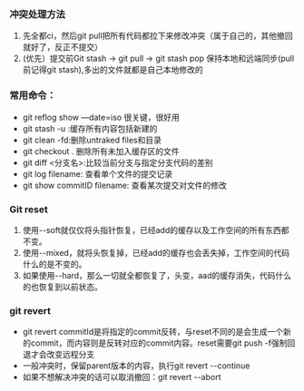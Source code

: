 ### 冲突处理方法
1. 先全都ci，然后git pull把所有代码都拉下来修改冲突（属于自己的，其他撤回就好了，反正不提交）
1. (优先）提交前Git stash -> git pull -> git stash pop
保持本地和远端同步(pull前记得git stash),多出的文件就都是自己本地修改的

### 常用命令：
- git reflog show —date=iso 很关键，很好用
- git stash -u :缓存所有内容包括新建的
- git clean -fd:删除untraked files和目录
- git checkout . 删除所有未加入缓存区的文件
- git diff <分支名>:比较当前分支与指定分支代码的差别
- git log filename: 查看单个文件的提交记录
- git show commitID filename: 查看某次提交对文件的修改

### Git reset
1. 使用--soft就仅仅将头指针恢复，已经add的缓存以及工作空间的所有东西都不变。
2. 使用--mixed，就将头恢复掉，已经add的缓存也会丢失掉，工作空间的代码什么的是不变的。
3. 如果使用--hard，那么一切就全都恢复了，头变，aad的缓存消失，代码什么的也恢复到以前状态。

### git revert
- git revert commitId是将指定的commit反转，与reset不同的是会生成一个新的commit，而内容则是反转对应的commit内容。reset需要git push -f强制回退才会改变远程分支
- 一般冲突时，保留parent版本的内容，执行git revert --continue
- 如果不想解决冲突的话可以取消撤回：git revert --abort